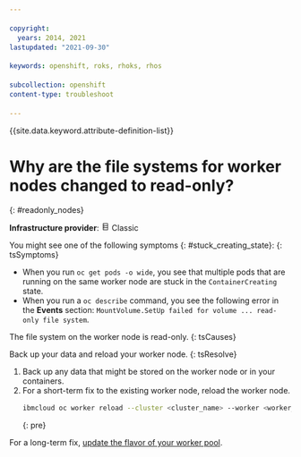 ```yaml
---

copyright: 
  years: 2014, 2021
lastupdated: "2021-09-30"

keywords: openshift, roks, rhoks, rhos

subcollection: openshift
content-type: troubleshoot

---
```




{{site.data.keyword.attribute-definition-list}}



# Why are the file systems for worker nodes changed to read-only?
{: #readonly_nodes}

**Infrastructure provider**: <img src="images/icon-classic.png" alt="Classic infrastructure provider icon" width="15" style="width:15px; border-style: none"/> Classic



You might see one of the following symptoms {: #stuck_creating_state}:
{: tsSymptoms}

- When you run `oc get pods -o wide`, you see that multiple pods that are running on the same worker node are stuck in the `ContainerCreating` state.
- When you run a `oc describe` command, you see the following error in the **Events** section: `MountVolume.SetUp failed for volume ... read-only file system`.

The file system on the worker node is read-only.
{: tsCauses}

Back up your data and reload your worker node.
{: tsResolve}

1. Back up any data that might be stored on the worker node or in your containers.
2. For a short-term fix to the existing worker node, reload the worker node.
    ```sh
    ibmcloud oc worker reload --cluster <cluster_name> --worker <worker_ID>
    ```
    {: pre}

For a long-term fix, [update the flavor of your worker pool](/docs/containers?topic=containers-update#machine_type).







